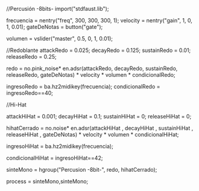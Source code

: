 //Percusión -8bits-
import("stdfaust.lib");


 frecuencia = nentry("freq", 300, 300, 300, 1);
 velocity = nentry("gain", 1, 0, 1, 0.01);
 gateDeNotas = button("gate");


volumen = vslider("master", 0.5, 0, 1, 0.01);

//Redoblante
attackRedo = 0.025;
decayRedo = 0.125;
sustainRedo = 0.01;
releaseRedo = 0.25;

redo = no.pink_noise*  en.adsr(attackRedo, decayRedo, sustainRedo, releaseRedo, gateDeNotas) * velocity * volumen * condicionalRedo;

ingresoRedo = ba.hz2midikey(frecuencia);
condicionalRedo = ingresoRedo==40;

//Hi-Hat

attackHiHat = 0.001;
decayHiHat  = 0.1;
sustainHiHat  = 0;
releaseHiHat  = 0;

hihatCerrado = no.noise*  en.adsr(attackHiHat , decayHiHat , sustainHiHat , releaseHiHat , gateDeNotas) * velocity * volumen * condicionalHiHat;

ingresoHiHat = ba.hz2midikey(frecuencia);

condicionalHiHat = ingresoHiHat==42;

sinteMono = hgroup("Percusion -8bit-", redo, hihatCerrado);

process = sinteMono,sinteMono;


